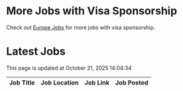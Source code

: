 # More Jobs with Visa Sponsorship

Check out [Europe Jobs](https://github.com/sureshparimi/europejobs#latest-jobs) for more jobs with visa sponsorship.

# Latest Jobs

This page is updated at October 21, 2025 14:04:34

| Job Title | Job Location | Job Link | Job Posted |
| --- | --- | --- | --- |
